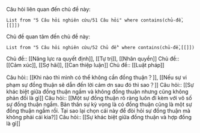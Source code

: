 Câu hỏi liên quan đến chủ đề này:
```dataview
List from "5 Câu hỏi nghiên cứu/51 Câu hỏi" where contains(chủ-đề,[[]]) 
```

Chủ đề quan tâm đến chủ đề này:
```dataview
List from "5 Câu hỏi nghiên cứu/52 Chủ đề" where contains(chủ-đề,[[]]) 
```
Chủ đề:: [[Năng lực ra quyết định]], [[Tự trị]], [[Nhân quyền]]
Chủ đề:: [[Cảm xúc]], [[Sợ hãi]], [[Can thiệp luận]]
Chủ đề:: [[Luật pháp]]
 
Câu hỏi:: [[Khi nào thì mình có thể không cần đồng thuận？]], [[Nếu sự vi phạm sự đồng thuận sẽ dẫn đến lời cảm ơn sau đó thì sao？]]
Câu hỏi:: [[Sự khác biệt giữa đồng thuận ngầm và không đồng thuận nhưng cũng không phản đối là gì]]
Câu hỏi:: [[Một sự đồng thuận rõ ràng luôn đi kèm với vô số sự đồng thuận ngầm. Bản thân sự kỳ vọng là có đồng thuận cũng là một sự đồng thuận ngầm rồi. Tại sao lại chọn cái này để đòi hỏi sự đồng thuận mà không phải cái kia?]]
Câu hỏi:: [[Sự khác biệt giữa đồng thuận và hợp đồng là gì]] 
